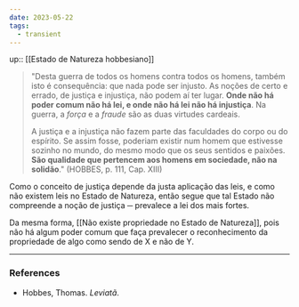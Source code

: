 ```yaml
---
date: 2023-05-22
tags:
  - transient
---
```

up:: [[Estado de Natureza hobbesiano]]

> "Desta guerra de todos os homens contra todos os homens, também isto é consequência: que nada pode ser injusto.
> As noções de certo e errado, de justiça e injustiça, não podem aí ter lugar.
> **Onde não há poder comum não há lei, e onde não há lei não há injustiça**. Na guerra, a *força* e a *fraude* são as duas virtudes cardeais.
> 
> A justiça e a injustiça não fazem parte das faculdades do corpo ou do espírito. Se assim fosse, poderiam existir num homem que estivesse sozinho no mundo, do mesmo modo que os seus sentidos e paixões.
> **São qualidade que pertencem aos homens em sociedade, não na solidão**." (HOBBES, p. 111, Cap. XIII)

Como o conceito de justiça depende da justa aplicação das leis, e como não existem leis no Estado de Natureza, então segue que tal Estado não compreende a noção de justiça ─ prevalece a lei dos mais fortes.

Da mesma forma, [[Não existe propriedade no Estado de Natureza]], pois não há algum poder comum que faça prevalecer o reconhecimento da propriedade de algo como sendo de X e não de Y.

---
### References
- Hobbes, Thomas. _Leviatã_.